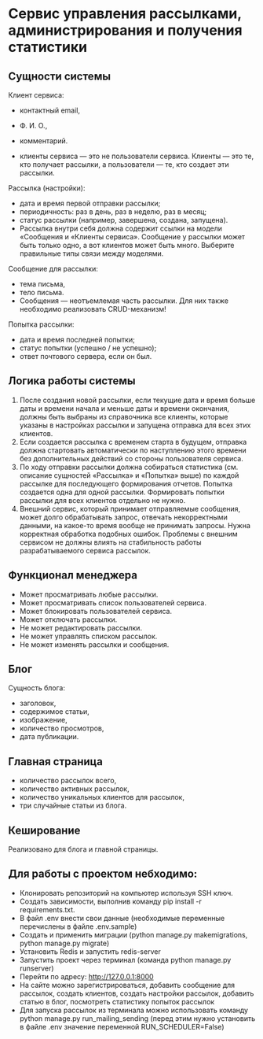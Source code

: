 # Cервис управления рассылками, администрирования и получения статистики

## Сущности системы
Клиент сервиса:
- контактный email,
- Ф. И. О.,
- комментарий.

- клиенты сервиса — это не пользователи сервиса. Клиенты — это те, кто получает рассылки, а пользователи — те, кто создает эти рассылки.

Рассылка (настройки):
- дата и время первой отправки рассылки;
- периодичность: раз в день, раз в неделю, раз в месяц;
- статус рассылки (например, завершена, создана, запущена).
- Рассылка внутри себя должна содержит ссылки на модели «Сообщения и «Клиенты сервиса». Сообщение у рассылки может быть только одно, а вот клиентов может быть много. Выберите правильные типы связи между моделями.

Сообщение для рассылки:
- тема письма,
- тело письма.
- Сообщения — неотъемлемая часть рассылки. Для них также необходимо реализовать CRUD-механизм!

Попытка рассылки:
- дата и время последней попытки;
- статус попытки (успешно / не успешно);
- ответ почтового сервера, если он был.

## Логика работы системы
1) После создания новой рассылки, если текущие дата и время больше даты и времени начала и меньше даты и времени окончания, должны быть выбраны из справочника все клиенты, которые указаны в настройках рассылки и запущена отправка для всех этих клиентов.
2) Если создается рассылка с временем старта в будущем, отправка должна стартовать автоматически по наступлению этого времени без дополнительных действий со стороны пользователя сервиса.
3) По ходу отправки рассылки должна собираться статистика (см. описание сущностей «Рассылка» и «Попытка» выше) по каждой рассылке для последующего формирования отчетов. Попытка создается одна для одной рассылки. Формировать попытки рассылки для всех клиентов отдельно не нужно.
4) Внешний сервис, который принимает отправляемые сообщения, может долго обрабатывать запрос, отвечать некорректными данными, на какое-то время вообще не принимать запросы. Нужна корректная обработка подобных ошибок. Проблемы с внешним сервисом не должны влиять на стабильность работы разрабатываемого сервиса рассылок.

## Функционал менеджера
- Может просматривать любые рассылки.
- Может просматривать список пользователей сервиса.
- Может блокировать пользователей сервиса.
- Может отключать рассылки.
- Не может редактировать рассылки.
- Не может управлять списком рассылок.
- Не может изменять рассылки и сообщения.

## Блог
Сущность блога:

- заголовок,
- содержимое статьи,
- изображение,
- количество просмотров,
- дата публикации.

## Главная страница

- количество рассылок всего,
- количество активных рассылок,
- количество уникальных клиентов для рассылок,
- три случайные статьи из блога.

## Кеширование

Реализовано для блога и главной страницы.

## Для работы с проектом небходимо:
- Клонировать репозиторий на компьютер используя SSH ключ.
- Создать зависимости, выполнив команду pip install -r requirements.txt.
- В файл .env внести свои данные (необходимые переменные перечислены в файле .env.sample)
- Создать и применить миграции (python manage.py makemigrations, python manage.py migrate)
- Установить Redis и запустить redis-server
- Запустить проект через терминал (команда python manage.py runserver)
- Перейти по адресу: http://127.0.0.1:8000
- На сайте можно зарегистрироваться, добавить сообщение для рассылок, создать клиентов, создать настройки рассылок, добавить статью в блог, посмотреть статистику попыток рассылок
- Для запуска рассылок из терминала можно использовать команду python manage.py run_mailing_sending (перед этим нужно установить в файле .env значение переменной RUN_SCHEDULER=False)